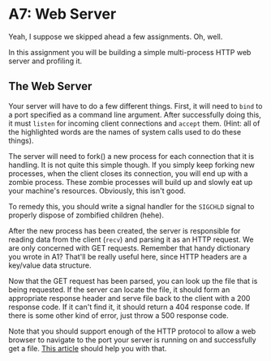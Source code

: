 # A7: Web Server

Yeah, I suppose we skipped ahead a few assignments. Oh, well. 

In this assignment you will be building a simple multi-process HTTP web server and profiling it. 

## The Web Server
Your server will have to do a few different things. First, it will need to `bind` to a port specified as a command line argument. After successfully doing this, it must `listen` for incoming client connections and `accept` them. (Hint: all of the highlighted words are the names of system calls used to do these things).

The server will need to fork() a new process for each connection that it is handling. It is not quite this simple though. If you simply keep forking new processes, when the client closes its connection, you will end up with a zombie process. These zombie processes will build up and slowly eat up your machine's resources. Obviously, this isn't good. 

To remedy this, you should write a signal handler for the `SIGCHLD` signal to properly dispose of zombified children (hehe). 

After the new process has been created, the server is responsible for reading data from the client (`recv`) and parsing it as an HTTP request. We are only concerned with GET requests. Remember that handy dictionary you wrote in A1? That'll be really useful here, since HTTP headers are a key/value data structure. 

Now that the GET request has been parsed, you can look up the file that is being requested. If the server can locate the file, it should form an appropriate response header and serve file back to the client with a 200 response code. If it can't find it, it should return a 404 response code. If there is some other kind of error, just throw a 500 response code. 

Note that you should support enough of the HTTP protocol to allow a web browser to navigate to the port your server is running on and successfully get a file. [This article](http://www3.ntu.edu.sg/home/ehchua/programming/webprogramming/http_basics.html) should help you with that. 
